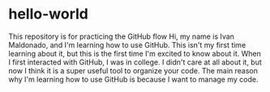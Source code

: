 # hello-world
This repository is for practicing the GitHub flow
Hi, my name is Ivan Maldonado, and I'm learning how to use GitHub. This isn't my first time learning about it, but this is the first time I'm excited to know about it. When I first interacted with GitHub, I was in college. I didn't care at all about it, but now I think it is a super useful tool to organize your code. The main reason why I'm learning how to use GitHub is because I want to manage my code.
